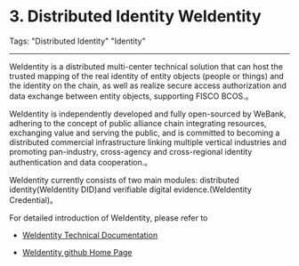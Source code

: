 # 3. Distributed Identity WeIdentity
Tags: "Distributed Identity" "Identity"

------

WeIdentity is a distributed multi-center technical solution that can host the trusted mapping of the real identity of entity objects (people or things) and the identity on the chain, as well as realize secure access authorization and data exchange between entity objects, supporting FISCO BCOS.。

WeIdentity is independently developed and fully open-sourced by WeBank, adhering to the concept of public alliance chain integrating resources, exchanging value and serving the public, and is committed to becoming a distributed commercial infrastructure linking multiple vertical industries and promoting pan-industry, cross-agency and cross-regional identity authentication and data cooperation.。

WeIdentity currently consists of two main modules: distributed identity(WeIdentity DID)and verifiable digital evidence.(WeIdentity Credential)。

For detailed introduction of WeIdentity, please refer to

- [WeIdentity Technical Documentation](https://weidentity.readthedocs.io/zh_CN/latest/index.html)

- [WeIdentity github Home Page](https://github.com/WeBankBlockchain/WeIdentity)